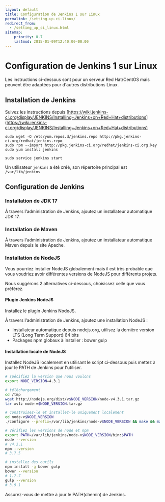 ```yaml
---
layout: default
title: Configuration de Jenkins 1 sur Linux
permalink: /setting-up-ci-linux/
redirect_from:
  - /setting_up_ci_linux.html
sitemap:
    priority: 0.7
    lastmod: 2015-01-09T12:40:00-00:00
---
```


# <i class="fa fa-stethoscope"></i> Configuration de Jenkins 1 sur Linux

Les instructions ci-dessous sont pour un serveur Red Hat/CentOS mais peuvent être adaptées pour d'autres distributions Linux.

## Installation de Jenkins

Suivez les instructions depuis [https://wiki.jenkins-ci.org/display/JENKINS/Installing+Jenkins+on+Red+Hat+distributions](https://wiki.jenkins-ci.org/display/JENKINS/Installing+Jenkins+on+Red+Hat+distributions)

~~~~
sudo wget -O /etc/yum.repos.d/jenkins.repo http://pkg.jenkins-ci.org/redhat/jenkins.repo
sudo rpm --import http://pkg.jenkins-ci.org/redhat/jenkins-ci.org.key
sudo yum install jenkins

sudo service jenkins start
~~~~

Un utilisateur `jenkins` a été créé, son répertoire principal est `/var/lib/jenkins`

## Configuration de Jenkins

### Installation de JDK 17

À travers l'administration de Jenkins, ajoutez un installateur automatique JDK 17.

### Installation de Maven

À travers l'administration de Jenkins, ajoutez un installateur automatique Maven depuis le site Apache.

### Installation de NodeJS

Vous pourriez installer NodeJS globalement mais il est très probable que vous voudriez avoir différentes versions de NodeJS pour différents projets.

Nous suggérons 2 alternatives ci-dessous, choisissez celle que vous préférez.

#### Plugin Jenkins NodeJS

Installez le plugin Jenkins NodeJS.

À travers l'administration de Jenkins, ajoutez une installation NodeJS :

- Installateur automatique depuis nodejs.org, utilisez la dernière version LTS (Long Term Support) 64 bits
- Packages npm globaux à installer : bower gulp

#### Installation locale de NodeJS

Installez NodeJS localement en utilisant le script ci-dessous puis mettez à jour le PATH de Jenkins pour l'utiliser.

~~~ bash
# spécifiez la version que nous voulons
export NODE_VERSION=4.3.1

# téléchargement
cd /tmp
wget http://nodejs.org/dist/v$NODE_VERSION/node-v4.3.1.tar.gz
tar xvfz node-v$NODE_VERSION.tar.gz

# construisez-le et installez-le uniquement localement
cd node-v$NODE_VERSION
./configure --prefix=/var/lib/jenkins/node-v$NODE_VERSION && make && make install

# Vérifiez les versions de node et npm
export PATH=/var/lib/jenkins/node-v$NODE_VERSION/bin:$PATH
node --version
# v4.3.1
npm --version
# 3.7.5

# installez des outils
npm install -g bower gulp
bower --version
# 1.7.7
gulp --version
# 3.9.1
~~~

Assurez-vous de mettre à jour le PATH(chemin) de Jenkins.
